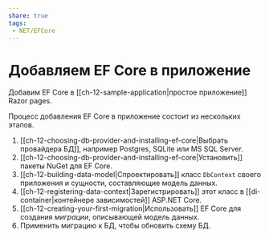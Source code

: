 ```yaml
---
share: true
tags:
 - NET/EFCore
---
```

# Добавляем EF Core в приложение
Добавим EF Core в [[ch-12-sample-application|простое приложение]] Razor pages.

Процесс добавления EF Core в приложение состоит из нескольких этапов.
1. [[ch-12-choosing-db-provider-and-installing-ef-core|Выбрать провайдера БД]], например Postgres, SQLite или MS SQL Server.
2. [[ch-12-choosing-db-provider-and-installing-ef-core|Установить]] пакеты NuGet для EF Core.
3. [[ch-12-building-data-model|Спроектировать]] класс `DbContext` своего приложения и сущности, составляющие модель данных.
4. [[ch-12-registering-data-context|Зарегистрировать]] этот класс в [[di-container|контейнере зависимостей]] ASP.NET Core.
5. [[ch-12-creating-your-first-migration|Использовать]] EF Core для создания *миграции*, описывающей модель данных.
6. Применить миграцию к БД, чтобы обновить схему БД.
